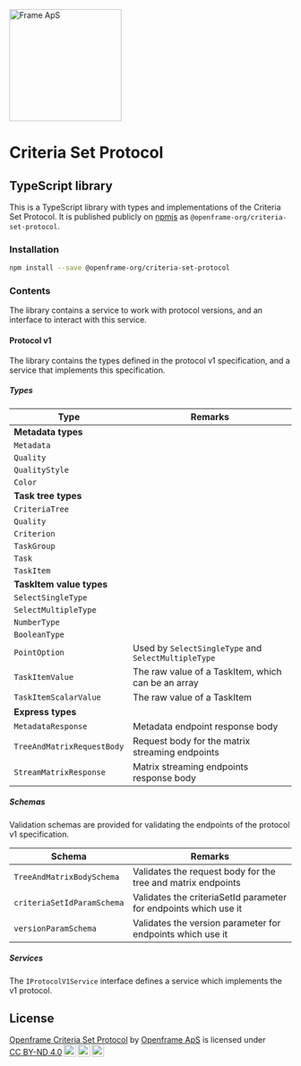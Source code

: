 <img alt="Frame ApS" src="https://openframe-public.s3.eu-west-1.amazonaws.com/assets/logo-text-google-admin.png" width="200" />

# Criteria Set Protocol

## TypeScript library
This is a TypeScript library with types and implementations of the Criteria Set Protocol. It is published
publicly on [npmjs](https://www.npmjs.com/package/@openframe-org/criteria-set-protocol) as `@openframe-org/criteria-set-protocol`.

### Installation
```bash
npm install --save @openframe-org/criteria-set-protocol
```

### Contents
The library contains a service to work with protocol versions, and an interface to interact with this service.

#### Protocol v1
The library contains the types defined in the protocol v1 specification, and a service that implements this specification.

##### Types
| Type                          | Remarks                                             |
|-------------------------------|-----------------------------------------------------|
| **Metadata types**            |                                                     |
| `Metadata`                    |                                                     |
| `Quality`                     |                                                     |
| `QualityStyle`                |                                                     |
| `Color`                       |                                                     |
| **Task tree types**           |                                                     |
| `CriteriaTree`                |                                                     |
| `Quality`                           |                                                     |
| `Criterion`                   |                                                     |
| `TaskGroup`                   |                                                     |
| `Task`                        |                                                     |
| `TaskItem`                    |                                                     |
| **TaskItem value types**      |                                                     |
| `SelectSingleType`            |                                                     |
| `SelectMultipleType`          |                                                     |
| `NumberType`                  |                                                     |
| `BooleanType`                 |                                                     |
| `PointOption`                 | Used by `SelectSingleType` and `SelectMultipleType` |
| `TaskItemValue`               | The raw value of a TaskItem, which can be an array  |
| `TaskItemScalarValue`         | The raw value of a TaskItem                         |
| **Express types**             |                                                     |
| `MetadataResponse`            | Metadata endpoint response body                     |
| `TreeAndMatrixRequestBody` | Request body for the matrix streaming endpoints     |
| `StreamMatrixResponse`        | Matrix streaming endpoints response body            |

##### Schemas
Validation schemas are provided for validating the endpoints of the protocol v1 specification.

| Schema                     | Remarks                                                          |
|----------------------------|------------------------------------------------------------------|
| `TreeAndMatrixBodySchema`  | Validates the request body for the tree and matrix endpoints     |
| `criteriaSetIdParamSchema` | Validates the criteriaSetId parameter for endpoints which use it |
| `versionParamSchema`       | Validates the version parameter for endpoints which use it       |

##### Services
The `IProtocolV1Service` interface defines a service which implements the v1 protocol. 


## License
<p xmlns:cc="http://creativecommons.org/ns#" xmlns:dct="http://purl.org/dc/terms/"><a property="dct:title" rel="cc:attributionURL" href="https://github.com/Frame-ApS/criteria-set-protocol">Openframe Criteria Set Protocol</a> by <a rel="cc:attributionURL dct:creator" property="cc:attributionName" href="https://github.com/andresangulo">Openframe ApS</a> is licensed under <a href="http://creativecommons.org/licenses/by-nd/4.0/?ref=chooser-v1" target="_blank" rel="license noopener noreferrer" style="display:inline-block;">CC BY-ND 4.0<img style="height:22px!important;margin-left:3px;vertical-align:text-bottom;" src="https://mirrors.creativecommons.org/presskit/icons/cc.svg?ref=chooser-v1"><img style="height:22px!important;margin-left:3px;vertical-align:text-bottom;" src="https://mirrors.creativecommons.org/presskit/icons/by.svg?ref=chooser-v1"><img style="height:22px!important;margin-left:3px;vertical-align:text-bottom;" src="https://mirrors.creativecommons.org/presskit/icons/nd.svg?ref=chooser-v1"></a></p>
